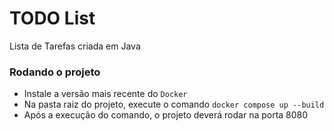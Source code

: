 # TODO List
Lista de Tarefas criada em Java

### Rodando o projeto
- Instale a versão mais recente do `Docker`
- Na pasta raiz do projeto, execute o comando `docker compose up --build`
- Após a execução do comando, o projeto deverá rodar na porta 8080
